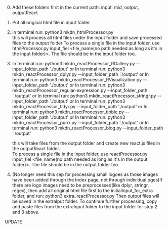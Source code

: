0. Add these folders first in the current path: input, mid, output, outputReact  
1. Put all original html file in input folder    
2. In terminal run: python3 mkdn_htmlProcessor.py   
    this will process all html files under the input folder and save processed files to the output folder 
    To process a single file in the input folder, use htmlProcessor.py input_fiel <file_name(no path needed as long as it's in the input folder)>. The file should be in the input folder too.  
3. In terminal run: python3 mkdn_reactProcessor_RGallery.py --input_folder_path './output'
or
    In terminal run: python3 mkdn_reactProcessor_dplyr.py --input_folder_path './output'
or 
    In terminal run: python3 mkdn_reactProcessor_RVisualization.py --input_folder_path './output'
or 
    In terminal run: python3 mkdn_reactProcessor_regular-expression.py --input_folder_path './output'
or 
    In terminal run: python3 mkdn_reactProcessor_stringr.py --input_folder_path './output'
or 
    In terminal run: python3 mkdn_reactProcessor_tidyr.py --input_folder_path './output'
or 
    In terminal run: python3 mkdn_reactProcessor_tibble.py --input_folder_path './output'
or 
    In terminal run: python3 mkdn_reactProcessor_purrr.py --input_folder_path './output'
or 
    In terminal run: python3 mkdn_reactProcessor_blog.py --input_folder_path './output'

    this will take files from the output folder and create new react.js files in the outputReact folder.  
    To process a single file in the input folder, use reactProcessor.py input_fiel <file_name(no path needed as long as it's in the output folder)>. The file should be in the output folder too.

4. (No longer need this sep for processing small logoes as those images have been added through the Index page, not through individual pges)If there are logo images need to be preprocessed(like dplyr, stringr, regex), then add all original html file first to the initialInput_for_extra folder, and run:
    python3 extra_reactProcessor.py
    Then output files will be saved in the extraIput folder. To continue further processing, copy and paste files from the extraInput folder to the input folder for step 2 and 3 above.

UPDATE

